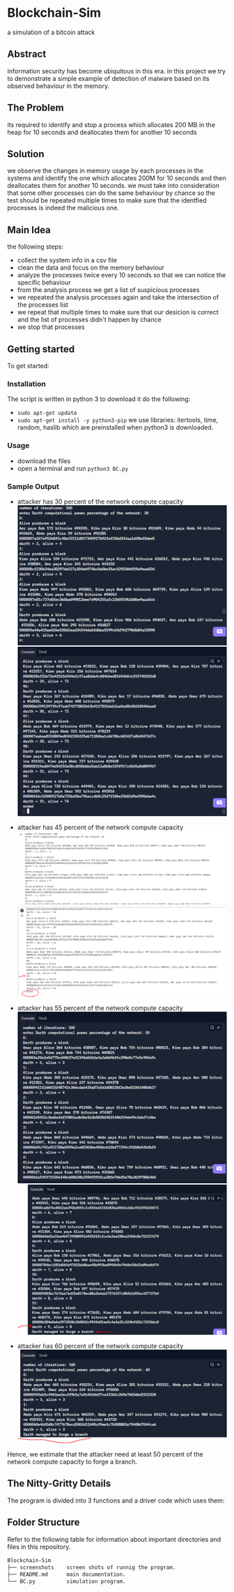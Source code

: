 # Blockchain-Sim
a simulation of a bitcoin attack

## Abstract

Information security has become ubiquitous in this era. in this project we try to demonstrate a simple example of detection of malware based on its observed behaviour in the memory.

## The Problem
its required to identify and stop a process which allocates 200 MB in the heap for 10 seconds and deallocates them for another 10 seconds

## Solution
we observe the changes in memory usage by each processes in the systems and identify the one which allocates 200M for 10 seconds and then deallocates them for another 10 seconds. we must take into consideration that some other processes can do the same behaviour by chance so the test should be repeated multiple times to make sure that the identfied processes is indeed the malicious one.

## Main Idea
the following steps:
- collect the system info in a csv file
- clean the data and focus on the memory behaviour
- analyze the processes twice every 10 seconds so that we can notice the specific behaviour
- from the analysis process we get a list of suspicious processes
- we repeated the analysis processes again and take the intersection of the processes list
- we repeat that multiple times to make sure that our desicion is correct and the list of processes didn't happen by chance
- we stop that processes

## Getting started
To get started: 
### Installation
The script is written in python 3 to download it do the following: 
- `sudo apt-get update`
- `sudo apt-get install -y python3-pip`
we use libraries: itertools, time, random, haslib
which are preinstalled when python3 is downloaded.

### Usage
- download the files
- open a terminal and run `python3 BC.py`

### Sample Output
- attacker has 30 percent of the network compute capacity
 ![30 percent 1](https://github.com/KareimGazer/Blockchain-Sim/blob/main/screenshots/30/1.PNG?raw=true)
 ![30 percent 2](https://github.com/KareimGazer/Blockchain-Sim/blob/main/screenshots/30/2.PNG?raw=true)
 
- attacker has 45 percent of the network compute capacity
 ![45 percent 1](https://github.com/KareimGazer/Blockchain-Sim/blob/main/screenshots/45/1.PNG?raw=true)
 ![45 percent 2](https://github.com/KareimGazer/Blockchain-Sim/blob/main/screenshots/45/2.PNG?raw=true)
 
- attacker has 55 percent of the network compute capacity
 ![55 percent 1](https://github.com/KareimGazer/Blockchain-Sim/blob/main/screenshots/55/1.PNG?raw=true)
 ![55 percent 2](https://github.com/KareimGazer/Blockchain-Sim/blob/main/screenshots/55/2.PNG?raw=true)
 
- attacker has 60 percent of the network compute capacity
![60 percent](https://github.com/KareimGazer/Blockchain-Sim/blob/main/screenshots/60/1.PNG?raw=true)

Hence, we estimate that the attacker need at least 50 percent of the network compute capacity to forge a branch.

## The Nitty-Gritty Details
The program is divided into 3 functions and a driver code which uses them: 


## Folder Structure

Refer to the following table for information about important directories and files in this repository.

```
Blockchain-Sim
├── screenshots    screen shots of runnig the program.
├── README.md      main documentation.
└── BC.py          simulation program.
```

